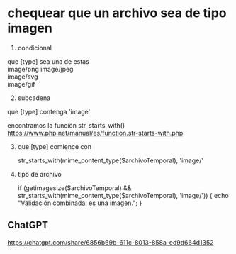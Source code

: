 # chequear que un archivo sea de tipo imagen

1. condicional

que [type] sea una de estas  
   image/png
   image/jpeg  
   image/svg  
   image/gif  

2. subcadena

que [type] contenga
   'image'

encontramos la función str_starts_with()
https://www.php.net/manual/es/function.str-starts-with.php


3. que [type] comience con

   str_starts_with(mime_content_type($archivoTemporal), 'image/'

4. tipo de archivo

   if (getimagesize($archivoTemporal) && str_starts_with(mime_content_type($archivoTemporal), 'image/')) {
   echo "Validación combinada: es una imagen.";
   }



## ChatGPT

https://chatgpt.com/share/6856b69b-611c-8013-858a-ed9d664d1352
